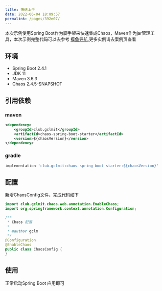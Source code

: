 ```yaml
---
title: 快速上手
date: 2022-06-04 18:09:57
permalink: /pages/392e07/
---
```


本次示例使用Spring Boot作为脚手架来快速集成Chaos，Maven作为jar管理工具，本次示例完整代码可以去参考 [摸鱼导航](https://github.com/DandelionAdmin/mess-fish),更多实例请去案例页查看

## 环境
- Spring Boot 2.4.1
- JDK 11
- Maven 3.6.3
- Chaos 2.4.5-SNAPSHOT

## 引用依赖

### maven
```xml
<dependency>
    <groupId>club.gclmit</groupId>
    <artifactId>chaos-spring-boot-starter</artifactId>
    <version>${chaosVersion}</version>
</dependency>
```

### gradle
```groovy
implementation 'club.gclmit:chaos-spring-boot-starter:${chaosVersion}'
```

## 配置
新增ChaosConfig文件，完成代码如下
```java
import club.gclmit.chaos.web.annotation.EnableChaos;
import org.springframework.context.annotation.Configuration;

/**
 * Chaos 配置
 *
 * @author gclm
 */
@Configuration
@EnableChaos
public class ChaosConfig {
}
```

## 使用
正常启动Spring Boot 应用即可